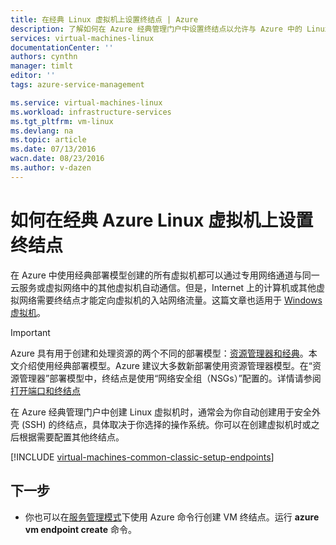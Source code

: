 ```yaml
---
title: 在经典 Linux 虚拟机上设置终结点 | Azure
description: 了解如何在 Azure 经典管理门户中设置终结点以允许与 Azure 中的 Linux 虚拟机通信。
services: virtual-machines-linux
documentationCenter: ''
authors: cynthn
manager: timlt
editor: ''
tags: azure-service-management

ms.service: virtual-machines-linux
ms.workload: infrastructure-services
ms.tgt_pltfrm: vm-linux
ms.devlang: na
ms.topic: article
ms.date: 07/13/2016
wacn.date: 08/23/2016
ms.author: v-dazen
---
```


# 如何在经典 Azure Linux 虚拟机上设置终结点

在 Azure 中使用经典部署模型创建的所有虚拟机都可以通过专用网络通道与同一云服务或虚拟网络中的其他虚拟机自动通信。但是，Internet 上的计算机或其他虚拟网络需要终结点才能定向虚拟机的入站网络流量。这篇文章也适用于 [Windows 虚拟机](../../windows/classic/setup-endpoints.md)。

> [!IMPORTANT]
>Azure 具有用于创建和处理资源的两个不同的部署模型：[资源管理器和经典](../../../azure-resource-manager/resource-manager-deployment-model.md)。本文介绍使用经典部署模型。Azure 建议大多数新部署使用资源管理器模型。在“资源管理器”部署模型中，终结点是使用“网络安全组（NSGs）”配置的。详情请参阅[打开端口和终结点](../nsg-quickstart.md)

在 Azure 经典管理门户中创建 Linux 虚拟机时，通常会为你自动创建用于安全外壳 (SSH) 的终结点，具体取决于你选择的操作系统。你可以在创建虚拟机时或之后根据需要配置其他终结点。

[!INCLUDE [virtual-machines-common-classic-setup-endpoints](../../../../includes/virtual-machines-common-classic-setup-endpoints.md)]

## 下一步

* 你也可以在[服务管理模式](../../../virtual-machines-command-line-tools.md)下使用 Azure 命令行创建 VM 终结点。运行 **azure vm endpoint create** 命令。

<!---HONumber=Mooncake_0215_2016-->